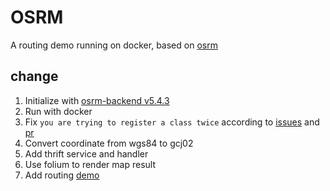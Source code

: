 # OSRM
A routing demo running on docker, based on [osrm](https://github.com/Project-OSRM/osrm-backend)

## change
1. Initialize with [osrm-backend v5.4.3](https://github.com/Project-OSRM/osrm-backend/tree/v5.4.3)
2. Run with docker
3. Fix `you are trying to register a class twice` according to [issues](https://github.com/Project-OSRM/osrm-backend/issues/2811) and [pr](https://github.com/Project-OSRM/osrm-backend/pull/3346/files)
4. Convert coordinate from wgs84 to gcj02
5. Add thrift service and handler
6. Use folium to render map result
7. Add routing [demo](./docs)
